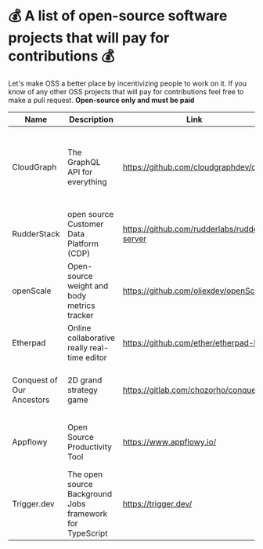 # 💰 A list of open-source software projects that will pay for contributions 💰

Let's make OSS a better place by incentivizing people to work on it. If you know of any other OSS projects that will pay for contributions feel free to make a pull request. **Open-source only and must be paid**

| Name | Description | Link | Tech Used |  Details | Payment | Getting Started |
| ---- | ----------- | ---- | --------- | -------- | ------- |  -------------- |
| CloudGraph | The GraphQL API for everything | https://github.com/cloudgraphdev/cli | Dgraph, TypeScript, GraphQL | Help the CloudGraph OSS team build out data providers for Digital Ocean, GitHub and others | $1,000 USD for each provider with 10 initial services | https://github.com/cloudgraphdev/cli/blob/master/CONTRIBUTING.md |
| RudderStack |  open source Customer Data Platform (CDP) | https://github.com/rudderlabs/rudder-server| GO, TypeScript | Misc issues and bounties | $2,000 USD per bounty | https://dev.to/rudderstack/devs-wanted-get-paid-to-contribute-to-rudderstack-s-open-source-software-bjp |
| openScale |  Open-source weight and body metrics tracker | https://github.com/oliexdev/openScale| Java, C++ | Support Scale connection through MQTT | $30 USD  | https://www.bountysource.com/issues/103484231-feature-request-support-scale-connection-through-mqtt |
| Etherpad |  Online collaborative really real-time editor | https://github.com/ether/etherpad-lite| Javascript | Misc issues and bounties | $80 USD | https://github.com/ether/etherpad-lite/issues |
| Conquest of Our Ancestors |  2D grand strategy game | https://gitlab.com/chozorho/conquest | C++ | Cross-platform support, artwork, new features | $50 USD for first bounty; more TBA | https://github.com/Encryptr/multigen\_game#bounties |
| Appflowy |  Open Source Productivity Tool | https://www.appflowy.io/ | Flutter & Rust | Feature Implementation and Bug Squashing | $500 per month - Under Mentorship Program | https://appflowy.gitbook.io/docs/essential-documentation/contribute-to-appflowy/appflowy-mentorship-program/contributor-guidance |
| Trigger.dev |  The open source Background Jobs framework for TypeScript | https://trigger.dev/ | Nextjs and Typescript | Feature Implementation and bounties | $50 -$200 (depends on the bounty) | https://github.com/triggerdotdev/trigger.dev/issues |
<!-- Add Next Project Here...  -->
